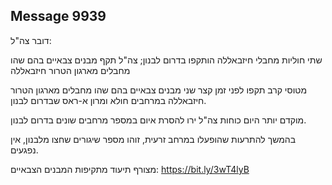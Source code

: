 ## Message 9939

דובר צה"ל:

שתי חוליות מחבלי חיזבאללה הותקפו בדרום לבנון; צה"ל תקף מבנים צבאיים בהם שהו מחבלים מארגון הטרור חיזבאללה

מטוסי קרב תקפו לפני זמן קצר שני מבנים צבאיים בהם שהו מחבלים מארגון הטרור חיזבאללה במרחבים חולא ומרון א-ראס שבדרום לבנון. 

מוקדם יותר היום כוחות צה"ל ירו להסרת איום במספר מרחבים שונים בדרום לבנון. 

בהמשך להתרעות שהופעלו במרחב זרעית, זוהו מספר שיגורים שחצו מלבנון, אין נפגעים. 

מצורף תיעוד מתקיפות המבנים הצבאיים:  https://bit.ly/3wT4lyB


